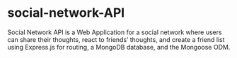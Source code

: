 # social-network-API
Social Network API is a Web Application  for a social network  where users can share their thoughts, react to friends’ thoughts, and create a friend list using Express.js for routing, a MongoDB database, and the Mongoose ODM.
